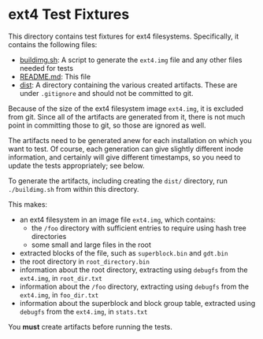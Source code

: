 # ext4 Test Fixtures

This directory contains test fixtures for ext4 filesystems. Specifically, it contains the following files:

* [buildimg.sh](buildimg.sh): A script to generate the `ext4.img` file and any other files needed for tests
* [README.md](README.md): This file
* [dist](dist): A directory containing the various created artifacts. These are under `.gitignore` and should not be committed to git.

Because of the size of the ext4 filesystem image `ext4.img`, it is excluded from git. Since all of the
artifacts are generated from it, there is not much point in committing those to git, so those are
ignored as well.

The artifacts need to be generated anew for each
installation on which you want to test. Of course, each generation can give slightly different
inode information, and certainly will give different timestamps, so you need to update the tests
appropriately; see below.

To generate the artifacts, including creating the `dist/` directory, run `./buildimg.sh` from within this directory.

This makes:

* an ext4 filesystem in an image file `ext4.img`, which contains:
  * the `/foo` directory with sufficient entries to require using hash tree directories
  * some small and large files in the root
* extracted blocks of the file, such as `superblock.bin` and `gdt.bin`
* the root directory in `root_directory.bin`
* information about the root directory, extracting using `debugfs` from the `ext4.img`, in `root_dir.txt`
* information about the `/foo` directory, extracting using `debugfs` from the `ext4.img`, in `foo_dir.txt`
* information about the superblock and block group table, extracted using `debugfs` from the `ext4.img`, in `stats.txt`

You **must** create artifacts before running the tests.
